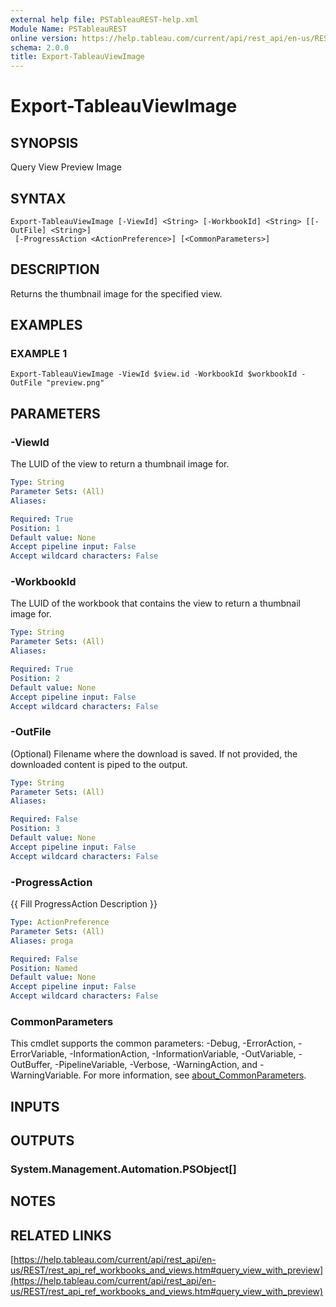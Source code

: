 ```yaml
---
external help file: PSTableauREST-help.xml
Module Name: PSTableauREST
online version: https://help.tableau.com/current/api/rest_api/en-us/REST/rest_api_ref_workbooks_and_views.htm#query_view_with_preview
schema: 2.0.0
title: Export-TableauViewImage
---
```


# Export-TableauViewImage

## SYNOPSIS
Query View Preview Image

## SYNTAX

```
Export-TableauViewImage [-ViewId] <String> [-WorkbookId] <String> [[-OutFile] <String>]
 [-ProgressAction <ActionPreference>] [<CommonParameters>]
```

## DESCRIPTION
Returns the thumbnail image for the specified view.

## EXAMPLES

### EXAMPLE 1
```
Export-TableauViewImage -ViewId $view.id -WorkbookId $workbookId -OutFile "preview.png"
```

## PARAMETERS

### -ViewId
The LUID of the view to return a thumbnail image for.

```yaml
Type: String
Parameter Sets: (All)
Aliases:

Required: True
Position: 1
Default value: None
Accept pipeline input: False
Accept wildcard characters: False
```

### -WorkbookId
The LUID of the workbook that contains the view to return a thumbnail image for.

```yaml
Type: String
Parameter Sets: (All)
Aliases:

Required: True
Position: 2
Default value: None
Accept pipeline input: False
Accept wildcard characters: False
```

### -OutFile
(Optional) Filename where the download is saved.
If not provided, the downloaded content is piped to the output.

```yaml
Type: String
Parameter Sets: (All)
Aliases:

Required: False
Position: 3
Default value: None
Accept pipeline input: False
Accept wildcard characters: False
```

### -ProgressAction
{{ Fill ProgressAction Description }}

```yaml
Type: ActionPreference
Parameter Sets: (All)
Aliases: proga

Required: False
Position: Named
Default value: None
Accept pipeline input: False
Accept wildcard characters: False
```

### CommonParameters
This cmdlet supports the common parameters: -Debug, -ErrorAction, -ErrorVariable, -InformationAction, -InformationVariable, -OutVariable, -OutBuffer, -PipelineVariable, -Verbose, -WarningAction, and -WarningVariable. For more information, see [about_CommonParameters](http://go.microsoft.com/fwlink/?LinkID=113216).

## INPUTS

## OUTPUTS

### System.Management.Automation.PSObject[]
## NOTES

## RELATED LINKS

[https://help.tableau.com/current/api/rest_api/en-us/REST/rest_api_ref_workbooks_and_views.htm#query_view_with_preview](https://help.tableau.com/current/api/rest_api/en-us/REST/rest_api_ref_workbooks_and_views.htm#query_view_with_preview)


